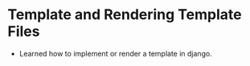 # Template and Rendering Template Files

- Learned how to implement or render a template in django.
